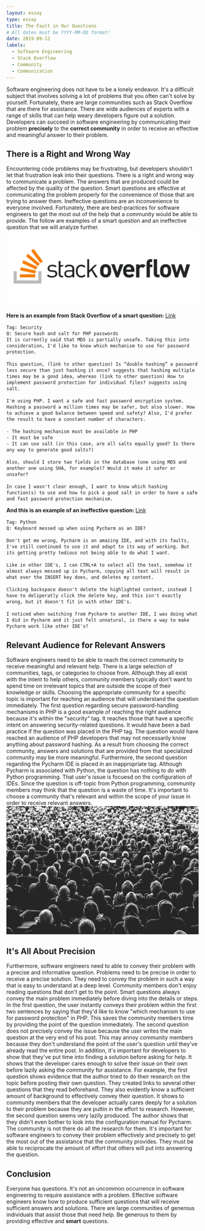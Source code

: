 ```yaml
---
layout: essay
type: essay
title: The Fault in Our Questions
# All dates must be YYYY-MM-DD format!
date: 2019-09-12
labels:
  - Software Engineering
  - Stack Overflow
  - Community
  - Communication
---
```



Software engineering does not have to be a lonely endeavor. It's a difficult subject that involves solving a lot of problems that you often can't solve by yourself. Fortunately, there are large communities such as Stack Overflow that are there for assistance. There are wide audiences of experts with a range of skills that can help weary developers figure out a solution. Developers can succeed in software engineering by communicating their problem <strong>precisely</strong> to the <strong>correct community</strong> in order to receive an effective and meaningful answer to their problem.

<h2>There is a Right and Wrong Way</h2>
Encountering code problems may be frustrating, but developers shouldn't let that frustration leak into their questions. There is a right and wrong way to communicate a problem. The answers that are produced could be affected by the quality of the question. Smart questions are effective at communicating the problem properly for the convenience of those that are trying to answer them. Ineffective questions are an inconvenience to everyone involved. Fortunately, there are best-practices for software engineers to get the most out of the help that a community would be able to provide. The follow are examples of a smart question and an ineffective question that we will analyze further.

<img class="ui image" src="../images/stackoverflow.png">

<strong>Here is an example from Stack Overflow of a smart question:</strong>
[Link](https://stackoverflow.com/questions/401656/secure-hash-and-salt-for-php-passwords)
```
Tag: Security
Q: Secure hash and salt for PHP passwords
It is currently said that MD5 is partially unsafe. Taking this into consideration, I'd like to know which mechanism to use for password protection.

This question, (link to other question) Is “double hashing” a password less secure than just hashing it once? suggests that hashing multiple times may be a good idea, whereas (link to other question) How to implement password protection for individual files? suggests using salt.

I'm using PHP. I want a safe and fast password encryption system. Hashing a password a million times may be safer, but also slower. How to achieve a good balance between speed and safety? Also, I'd prefer the result to have a constant number of characters.

- The hashing mechanism must be available in PHP
- It must be safe
- It can use salt (in this case, are all salts equally good? Is there any way to generate good salts?)

Also, should I store two fields in the database (one using MD5 and another one using SHA, for example)? Would it make it safer or unsafer?

In case I wasn't clear enough, I want to know which hashing function(s) to use and how to pick a good salt in order to have a safe and fast password protection mechanism.
```
<strong>And this is an example of an ineffective question: </strong>
[Link](https://stackoverflow.com/questions/51451006/keyboard-messed-up-when-using-pycharm-as-an-ide)
```
Tag: Python
Q: Keyboard messed up when using Pycharm as an IDE?

Don't get me wrong, Pycharm is an amazing IDE, and with its faults, I've still continued to use it and adapt to its way of working. But its getting pretty tedious not being able to do what I want.

Like in other IDE's, I can CTRL+A to select all the text, somehow it almost always messed up in Pycharm, copying all text will result in what ever the INSERT key does, and deletes my content.

Clicking backspace doesn't delete the highlighted content, instead I have to deliperatly click the delete key, and this isn't exactly wrong, but it doesn't fit in with other IDE's.

I noticed when switching from Pycharm to another IDE, I was doing what I did in Pycharm and it just felt unnatural, is there a way to make Pycharm work like other IDE's?
```
<h2>Relevant Audience for Relevant Answers</h2>
Software engineers need to be able to reach the correct community to receive meaningful and relevant help. There is a large selection of communities, tags, or categories to choose from. Although they all exist with the intent to help others, community members typically don't want to spend time on irrelevant topics that are outside the scope of their knowledge or skills. Choosing the appropriate community for a specific topic is important for reaching an audience that will understand the question immediately. The first question regarding secure password-handling mechanisms in PHP is a good example of reaching the right audience because it's within the "security" tag. It reaches those that have a specific intent on answering security-related questions. It would have been a bad practice if the question was placed in the PHP tag. The question would have reached an audience of PHP developers that may not necessarily know anything about password hashing. As a result from choosing the correct community, answers and solutions that are provided from that specialized community may be more meaningful. Furthermore, the second question regarding the Pycharm IDE is placed in an inappropriate tag. Although Pycharm is associated with Python, the question has nothing to do with Python programming. That user's issue is focuesd on the configuration of IDEs. Since the question is off-topic from Python programming, community members may think that the question is a waste of time. It's important to choose a community that's relevant and within the scope of your issue in order to receive relevant answers.


<img class="ui image" src="../images/audience.jpg">

<h2>It's All About Precision</h2>
Furthermore, software engineers need to able to convey their problem with a precise and informative question. Problems need to be precise in order to receive a precise solution. They need to convey the problem in such a way that is easy to understand at a deep level. Community members don't enjoy reading questions that don't get to the point. Smart questions always convey the main problem immediately before diving into the details or steps. In the first question, the user instantly conveys their problem within the first two sentences by saying that they'd like to know "which mechanism to use for password protection" in PHP. This saves the community members time by providing the point of the question immediately. The second question does not precisely convey the issue because the user writes the main question at the very end of his post. This may annoy community members because they don't understand the point of the user's question until they've already read the entire post. In addition, it's important for developers to show that they've put time into finding a solution before asking for help. It shows that the developer cares enough to solve their issue on their own before lazily asking the community for assistance. For example, the first question shows evidence that the author tried to do their research on the topic before posting their own question. They created links to several other questions that they read beforehand. They also evidently know a sufficient amount of background to effectively convey their question. It shows to community members that the developer actually cares deeply for a solution to their problem because they are puttin in the effort to research. However, the second question seems very lazily produced. The author shows that they didn't even bother to look into the configuration manual for Pycharm. The community is not there do all the research for them. It's important for software engineers to convey their problem effectively and precisely to get the most out of the assistance that the community provides. They must be able to reciprocate the amount of effort that others will put into answering the question.

<h2>Conclusion</h2> 
Everyone has questions. It's not an uncommon occurrence in software engineering to require assistance with a problem. Effective software engineers know how to produce sufficient questions that will receive sufficient answers and solutions. There are large communities of generous individuals that assist those that need help. Be generous to them by providing effective and <strong>smart</strong> questions.






